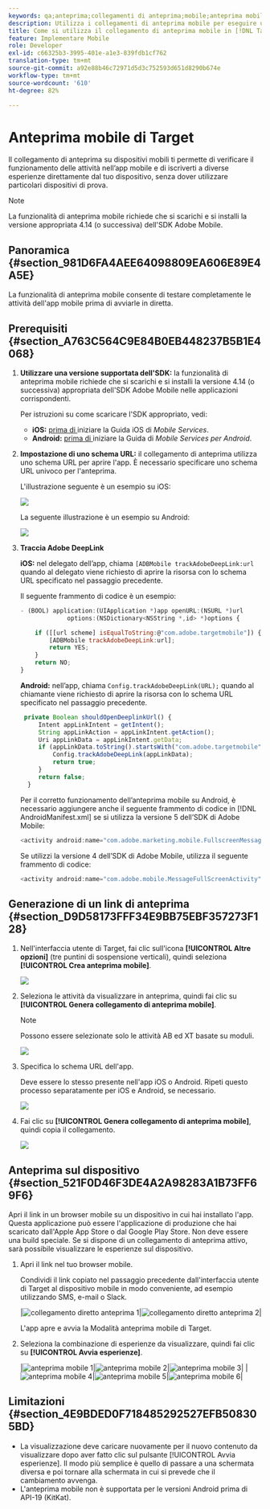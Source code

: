 ```yaml
---
keywords: qa;anteprima;collegamenti di anteprima;mobile;anteprima mobile
description: Utilizza i collegamenti di anteprima mobile per eseguire un controllo qualità end-to-end per le attività delle app mobili. Puoi iscriverti a diverse esperienze senza particolari dispositivi di test.
title: Come si utilizza il collegamento di anteprima mobile in [!DNL Target] Mobile?
feature: Implementare Mobile
role: Developer
exl-id: c66325b3-3995-401e-a1e3-839fdb1cf762
translation-type: tm+mt
source-git-commit: a92e88b46c72971d5d3c752593d651d8290b674e
workflow-type: tm+mt
source-wordcount: '610'
ht-degree: 82%

---
```


# Anteprima mobile di Target

Il collegamento di anteprima su dispositivi mobili ti permette di verificare il funzionamento delle attività nell’app mobile e di iscriverti a diverse esperienze direttamente dal tuo dispositivo, senza dover utilizzare particolari dispositivi di prova.

>[!NOTE]
>
>La funzionalità di anteprima mobile richiede che si scarichi e si installi la versione appropriata 4.14 (o successiva) dell&#39;SDK Adobe Mobile.

## Panoramica {#section_981D6FA4AEE64098809EA606E89E4A5E}

La funzionalità di anteprima mobile consente di testare completamente le attività dell&#39;app mobile prima di avviarle in diretta.

## Prerequisiti {#section_A763C564C9E84B0EB448237B5B1E4068}

1. **Utilizzare una versione supportata dell&#39;SDK:** la funzionalità di anteprima mobile richiede che si scarichi e si installi la versione 4.14 (o successiva) appropriata dell&#39;SDK Adobe Mobile nelle applicazioni corrispondenti.

   Per istruzioni su come scaricare l&#39;SDK appropriato, vedi:

   * **iOS:** [prima di ](https://experienceleague.adobe.com/docs/mobile-services/ios/getting-started-ios/requirements.html) iniziare la Guida iOS di  *Mobile Services*.
   * **Android:** [prima di ](https://experienceleague.adobe.com/docs/mobile-services/android/getting-started-android/requirements.html) iniziare la Guida di  *Mobile Services per Android*.

1. **Impostazione di uno schema URL:** il collegamento di anteprima utilizza uno schema URL per aprire l&#39;app. È necessario specificare uno schema URL univoco per l&#39;anteprima.

   L&#39;illustrazione seguente è un esempio su iOS:

   ![](assets/mobile-preview-url-scheme-ios.png)

   La seguente illustrazione è un esempio su Android:

   ![](assets/Android_Deeplink.png)

1. **Traccia Adobe DeepLink**

   **iOS:** nel delegato dell’app, chiama `[ADBMobile trackAdobeDeepLink:url` quando al delegato viene richiesto di aprire la risorsa con lo schema URL specificato nel passaggio precedente.

   Il seguente frammento di codice è un esempio:

   ```javascript
   - (BOOL) application:(UIApplication *)app openURL:(NSURL *)url 
                options:(NSDictionary<NSString *,id> *)options { 
   
       if ([[url scheme] isEqualToString:@"com.adobe.targetmobile"]) { 
           [ADBMobile trackAdobeDeepLink:url]; 
           return YES; 
       } 
       return NO; 
   } 
   ```

   **Android:** nell’app, chiama `Config.trackAdobeDeepLink(URL);` quando al chiamante viene richiesto di aprire la risorsa con lo schema URL specificato nel passaggio precedente.

   ```javascript
    private Boolean shouldOpenDeeplinkUrl() { 
        Intent appLinkIntent = getIntent(); 
        String appLinkAction = appLinkIntent.getAction(); 
        Uri appLinkData = appLinkIntent.getData; 
        if (appLinkData.toString().startsWith("com.adobe.targetmobile")) { 
            Config.trackAdobeDeepLink(appLinkData); 
            return true; 
        } 
        return false; 
     }
   ```

   Per il corretto funzionamento dell’anteprima mobile su Android, è necessario aggiungere anche il seguente frammento di codice in [!DNL AndroidManifest.xml] se si utilizza la versione 5 dell’SDK di Adobe Mobile:

   ```javascript
   <activity android:name="com.adobe.marketing.mobile.FullscreenMessageActivity" />
   ```

   Se utilizzi la versione 4 dell’SDK di Adobe Mobile, utilizza il seguente frammento di codice:

   ```javascript
   <activity android:name="com.adobe.mobile.MessageFullScreenActivity" />
   ```

## Generazione di un link di anteprima {#section_D9D58173FFF34E9BB75EBF357273F128}

1. Nell&#39;interfaccia utente di Target, fai clic sull&#39;icona **[!UICONTROL Altre opzioni]** (tre puntini di sospensione verticali), quindi seleziona **[!UICONTROL Crea anteprima mobile]**.

   ![](assets/mobile-preview-create.png)

1. Seleziona le attività da visualizzare in anteprima, quindi fai clic su **[!UICONTROL Genera collegamento di anteprima mobile]**.

   >[!NOTE]
   >
   >Possono essere selezionate solo le attività AB ed XT basate su moduli.

   ![](assets/mobile-preview-select-activities.png)

1. Specifica lo schema URL dell&#39;app.

   Deve essere lo stesso presente nell&#39;app iOS o Android. Ripeti questo processo separatamente per iOS e Android, se necessario.

   ![](assets/mobile-preview-enter-url-scheme.png)

1. Fai clic su **[!UICONTROL Genera collegamento di anteprima mobile]**, quindi copia il collegamento.

   ![](assets/mobile-preview-generate-and-copy.png)

## Anteprima sul dispositivo {#section_521F0D46F3DE4A2A98283A1B73FF69F6}

Apri il link in un browser mobile su un dispositivo in cui hai installato l&#39;app. Questa applicazione può essere l&#39;applicazione di produzione che hai scaricato dall&#39;Apple App Store o dal Google Play Store. Non deve essere una build speciale. Se si dispone di un collegamento di anteprima attivo, sarà possibile visualizzare le esperienze sul dispositivo.

1. Apri il link nel tuo browser mobile.

   Condividi il link copiato nel passaggio precedente dall&#39;interfaccia utente di Target al dispositivo mobile in modo conveniente, ad esempio utilizzando SMS, e-mail o Slack.

   |![collegamento diretto anteprima 1](/help/c-target-mobile-app/assets/mobile-preview-open-deeplink.png)|![collegamento diretto anteprima 2](/help/c-target-mobile-app/assets/mobile-preview-open-app.png)|

   L&#39;app apre e avvia la Modalità anteprima mobile di Target.

1. Seleziona la combinazione di esperienze da visualizzare, quindi fai clic su **[!UICONTROL Avvia esperienze]**.

   |![anteprima mobile 1](/help/c-target-mobile-app/assets/mobile-preview-experience-selection-1.png)|![anteprima mobile 2](/help/c-target-mobile-app/assets/mobile-preview-experience-result-1-france.png)|![anteprima mobile 3](/help/c-target-mobile-app/assets/mobile-preview-experience-result-1-shipfree.png)|
|![anteprima mobile 4](/help/c-target-mobile-app/assets/mobile-preview-experience-selection-2.png)|![anteprima mobile 5](/help/c-target-mobile-app/assets/mobile-preview-experience-result-2-aus.png)|![anteprima mobile 6](/help/c-target-mobile-app/assets/mobile-preview-experience-result-2-10off.png)|

## Limitazioni {#section_4E9BDED0F718485292527EFB508305BD}

* La visualizzazione deve caricare nuovamente per il nuovo contenuto da visualizzare dopo aver fatto clic sul pulsante [!UICONTROL Avvia esperienze]. Il modo più semplice è quello di passare a una schermata diversa e poi tornare alla schermata in cui si prevede che il cambiamento avvenga.
* L&#39;anteprima mobile non è supportata per le versioni Android prima di API-19 (KitKat).
